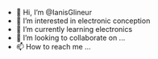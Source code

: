 - 👋 Hi, I’m @IanisGlineur
- 👀 I’m interested in electronic conception 
- 🌱 I’m currently learning electronics
- 💞️ I’m looking to collaborate on ...
- 📫 How to reach me ...

<!---
IanisGlineur/IanisGlineur is a ✨ special ✨ repository because its `README.md` (this file) appears on your GitHub profile.
You can click the Preview link to take a look at your changes.
--->
